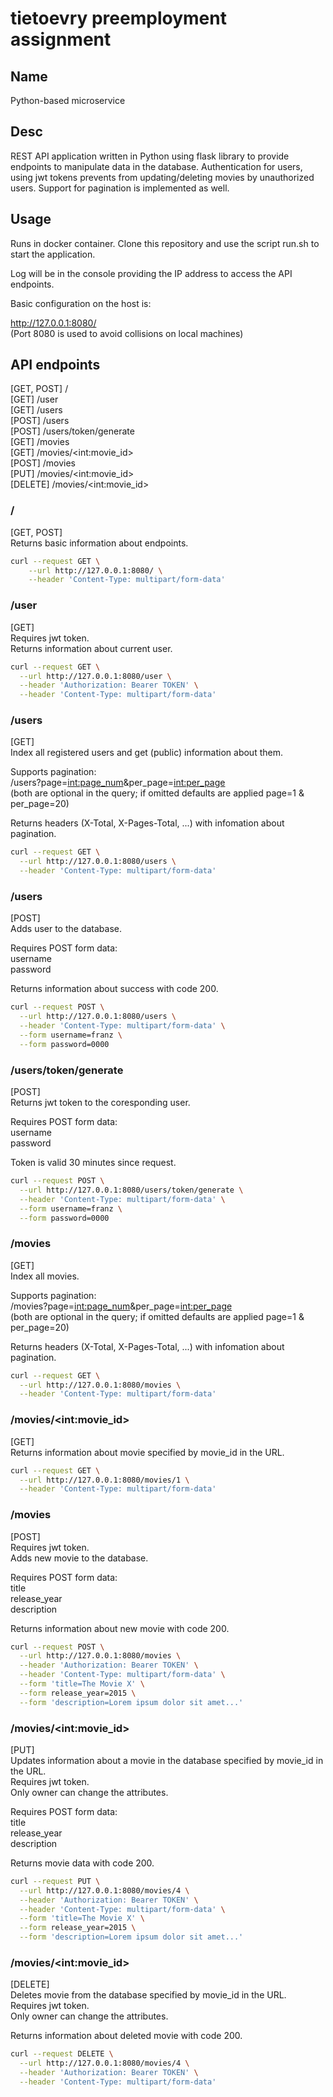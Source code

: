 # tietoevry preemployment assignment

## Name
Python-based microservice

## Desc
REST API application written in Python using flask library to provide endpoints to manipulate data in the database.
Authentication for users, using jwt tokens prevents from updating/deleting movies by unauthorized users.
Support for pagination is implemented as well.

## Usage
Runs in docker container. Clone this repository and use the script run.sh to start the application.

Log will be in the console providing the IP address to access the API endpoints.

Basic configuration on the host is:

http://127.0.0.1:8080/<br />
(Port 8080 is used to avoid collisions on local machines)

## API endpoints
[GET, POST] /<br />
[GET] /user<br />
[GET] /users<br />
[POST] /users<br />
[POST] /users/token/generate<br />
[GET] /movies<br />
[GET] /movies/\<int:movie_id\><br />
[POST] /movies<br />
[PUT] /movies/\<int:movie_id\><br />
[DELETE] /movies/\<int:movie_id\><br />

### /
[GET, POST]<br />
Returns basic information about endpoints.

```bash
curl --request GET \
    --url http://127.0.0.1:8080/ \
    --header 'Content-Type: multipart/form-data'
```

### /user
[GET]<br />
Requires jwt token.<br />
Returns information about current user.

```bash
curl --request GET \
  --url http://127.0.0.1:8080/user \
  --header 'Authorization: Bearer TOKEN' \
  --header 'Content-Type: multipart/form-data'
```

### /users
[GET]<br />
Index all registered users and get (public) information about them.

Supports pagination:<br />
/users?page=<int:page_num>&per_page=<int:per_page><br />
(both are optional in the query; if omitted defaults are applied page=1 & per_page=20)

Returns headers (X-Total, X-Pages-Total, ...) with infomation about pagination.

```bash
curl --request GET \
  --url http://127.0.0.1:8080/users \
  --header 'Content-Type: multipart/form-data'
```

### /users
[POST]<br />
Adds user to the database.

Requires POST form data:<br />
username<br />
password

Returns information about success with code 200.

```bash
curl --request POST \
  --url http://127.0.0.1:8080/users \
  --header 'Content-Type: multipart/form-data' \
  --form username=franz \
  --form password=0000
```

### /users/token/generate
[POST]<br />
Returns jwt token to the coresponding user.

Requires POST form data:<br />
username<br />
password

Token is valid 30 minutes since request.

```bash
curl --request POST \
  --url http://127.0.0.1:8080/users/token/generate \
  --header 'Content-Type: multipart/form-data' \
  --form username=franz \
  --form password=0000
```

### /movies
[GET]<br />
Index all movies.

Supports pagination:<br />
/movies?page=<int:page_num>&per_page=<int:per_page><br />
(both are optional in the query; if omitted defaults are applied page=1 & per_page=20)

Returns headers (X-Total, X-Pages-Total, ...) with infomation about pagination.

```bash
curl --request GET \
  --url http://127.0.0.1:8080/movies \
  --header 'Content-Type: multipart/form-data'
```

### /movies/\<int:movie_id\>
[GET]<br />
Returns information about movie specified by movie_id in the URL.

```bash
curl --request GET \
  --url http://127.0.0.1:8080/movies/1 \
  --header 'Content-Type: multipart/form-data'
```

### /movies
[POST]<br />
Requires jwt token.<br />
Adds new movie to the database.

Requires POST form data:<br />
title<br />
release_year<br />
description

Returns information about new movie with code 200.

```bash
curl --request POST \
  --url http://127.0.0.1:8080/movies \
  --header 'Authorization: Bearer TOKEN' \
  --header 'Content-Type: multipart/form-data' \
  --form 'title=The Movie X' \
  --form release_year=2015 \
  --form 'description=Lorem ipsum dolor sit amet...'
```

### /movies/\<int:movie_id\>
[PUT]<br />
Updates information about a movie in the database specified by movie_id in the URL.<br />
Requires jwt token.<br />
Only owner can change the attributes.

Requires POST form data:<br />
title<br />
release_year<br />
description

Returns movie data with code 200.

```bash
curl --request PUT \
  --url http://127.0.0.1:8080/movies/4 \
  --header 'Authorization: Bearer TOKEN' \
  --header 'Content-Type: multipart/form-data' \
  --form 'title=The Movie X' \
  --form release_year=2015 \
  --form 'description=Lorem ipsum dolor sit amet...'
```

### /movies/\<int:movie_id\>
[DELETE]<br />
Deletes movie from the database specified by movie_id in the URL.<br />
Requires jwt token.<br />
Only owner can change the attributes.

Returns information about deleted movie with code 200.

```bash
curl --request DELETE \
  --url http://127.0.0.1:8080/movies/4 \
  --header 'Authorization: Bearer TOKEN' \
  --header 'Content-Type: multipart/form-data'
```
